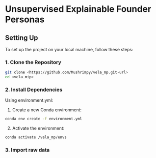 # Unsupervised Explainable Founder Personas


## Setting Up

To set up the project on your local machine, follow these steps:

### 1. Clone the Repository

```bash
git clone <https://github.com/Mushrimpy/vela_mp.git-url>
cd <vela_mip>
```

### 2. Install Dependencies


Using environment.yml:

1.	Create a new Conda environment:
	
```bash
conda env create -f environment.yml
```

2.	Activate the environment:
```bash
conda activate /vela_mp/envs
```

### 3. Import raw data
